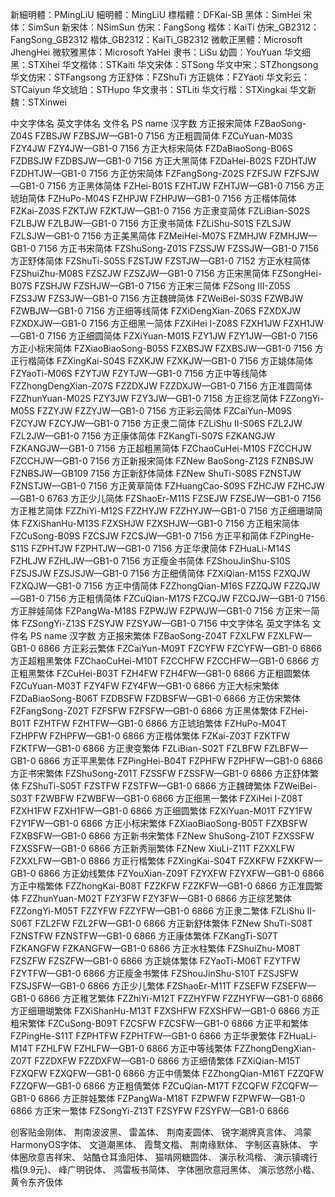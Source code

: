 新細明體：PMingLiU
細明體：MingLiU
標楷體：DFKai-SB
黑体：SimHei
宋体：SimSun
新宋体：NSimSun
仿宋：FangSong
楷体：KaiTi
仿宋_GB2312：FangSong_GB2312
楷体_GB2312：KaiTi_GB2312
微軟正黑體：Microsoft JhengHei
微软雅黑体：Microsoft YaHei
隶书：LiSu
幼圆：YouYuan
华文细黑：STXihei
华文楷体：STKaiti
华文宋体：STSong
华文中宋：STZhongsong
华文仿宋：STFangsong
方正舒体：FZShuTi
方正姚体：FZYaoti
华文彩云：STCaiyun
华文琥珀：STHupo
华文隶书：STLiti
华文行楷：STXingkai
华文新魏：STXinwei

中文字体名 英文字体名 文件名 PS name 汉字数
方正报宋简体 FZBaoSong-Z04S FZBSJW FZBSJW—GB1-0 7156
方正粗圆简体 FZCuYuan-M03S FZY4JW FZY4JW—GB1-0 7156
方正大标宋简体 FZDaBiaoSong-B06S FZDBSJW FZDBSJW—GB1-0 7156
方正大黑简体 FZDaHei-B02S FZDHTJW FZDHTJW—GB1-0 7156
方正仿宋简体 FZFangSong-Z02S FZFSJW FZFSJW—GB1-0 7156
方正黑体简体 FZHei-B01S FZHTJW FZHTJW—GB1-0 7156
方正琥珀简体 FZHuPo-M04S FZHPJW FZHPJW—GB1-0 7156
方正楷体简体 FZKai-Z03S FZKTJW FZKTJW—GB1-0 7156
方正隶变简体 FZLiBian-S02S FZLBJW FZLBJW—GB1-0 7156
方正隶书简体 FZLiShu-S01S FZLSJW FZLSJW—GB1-0 7156
方正美黑简体 FZMeiHei-M07S FZMHJW FZMHJW—GB1-0 7156
方正书宋简体 FZShuSong-Z01S FZSSJW FZSSJW—GB1-0 7156
方正舒体简体 FZShuTi-S05S FZSTJW FZSTJW—GB1-0 7152
方正水柱简体 FZShuiZhu-M08S FZSZJW FZSZJW—GB1-0 7156
方正宋黑简体 FZSongHei-B07S FZSHJW FZSHJW—GB1-0 7156
方正宋三简体 FZSong III-Z05S FZS3JW FZS3JW—GB1-0 7156
方正魏碑简体 FZWeiBei-S03S FZWBJW FZWBJW—GB1-0 7156
方正细等线简体 FZXiDengXian-Z06S FZXDXJW FZXDXJW—GB1-0 7156
方正细黑一简体 FZXiHei I-Z08S FZXH1JW FZXH1JW—GB1-0 7156
方正细圆简体 FZXiYuan-M01S FZY1JW FZY1JW—GB1-0 7156
方正小标宋简体 FZXiaoBiaoSong-B05S FZXBSJW FZXBSJW—GB1-0 7156
方正行楷简体 FZXingKai-S04S FZXKJW FZXKJW—GB1-0 7156
方正姚体简体 FZYaoTi-M06S FZYTJW FZYTJW—GB1-0 7156
方正中等线简体 FZZhongDengXian-Z07S FZZDXJW FZZDXJW—GB1-0 7156
方正准圆简体 FZZhunYuan-M02S FZY3JW FZY3JW—GB1-0 7156
方正综艺简体 FZZongYi-M05S FZZYJW FZZYJW—GB1-0 7156
方正彩云简体 FZCaiYun-M09S FZCYJW FZCYJW—GB1-0 7156
方正隶二简体 FZLiShu II-S06S FZL2JW FZL2JW—GB1-0 7156
方正康体简体 FZKangTi-S07S FZKANGJW FZKANGJW—GB1-0 7156
方正超粗黑简体 FZChaoCuHei-M10S FZCCHJW FZCCHJW—GB1-0 7156
方正新报宋简体 FZNew BaoSong-Z12S FZNBSJW FZNBSJW—GB109 7156
方正新舒体简体 FZNew ShuTi-S08S FZNSTJW FZNSTJW—GB1-0 7156
方正黄草简体 FZHuangCao-S09S FZHCJW FZHCJW—GB1-0 6763
方正少儿简体 FZShaoEr-M11S FZSEJW FZSEJW—GB1-0 7156
方正稚艺简体 FZZhiYi-M12S FZZHYJW FZZHYJW—GB1-0 7156
方正细珊瑚简体 FZXiShanHu-M13S FZXSHJW FZXSHJW—GB1-0 7156
方正粗宋简体 FZCuSong-B09S FZCSJW FZCSJW—GB1-0 7156
方正平和简体 FZPingHe-S11S FZPHTJW FZPHTJW—GB1-0 7156
方正华隶简体 FZHuaLi-M14S FZHLJW FZHLJW—GB1-0 7156
方正瘦金书简体 FZShouJinShu-S10S FZSJSJW FZSJSJW—GB1-0 7156
方正细倩简体 FZXiQian-M15S FZXQJW FZXQJW—GB1-0 7156
方正中倩简体 FZZhongQian-M16S FZZQJW FZZQJW—GB1-0 7156
方正粗倩简体 FZCuQian-M17S FZCQJW FZCQJW—GB1-0 7156
方正胖娃简体 FZPangWa-M18S FZPWJW FZPWJW—GB1-0 7156
方正宋一简体 FZSongYi-Z13S FZSYJW FZSYJW—GB1-0 7156
中文字体名 英文字体名 文件名 PS name 汉字数
方正报宋繁体 FZBaoSong-Z04T FZXLFW FZXLFW—GB1-0 6866
方正彩云繁体 FZCaiYun-M09T FZCYFW FZCYFW—GB1-0 6866
方正超粗黑繁体 FZChaoCuHei-M10T FZCCHFW FZCCHFW—GB1-0 6866
方正粗黑繁体 FZCuHei-B03T FZH4FW FZH4FW—GB1-0 6866
方正粗圆繁体 FZCuYuan-M03T FZY4FW FZY4FW—GB1-0 6866
方正大标宋繁体 FZDaBiaoSong-B06T FZDBSFW FZDBSFW—GB1-0 6866
方正仿宋繁体 FZFangSong-Z02T FZFSFW FZFSFW—GB1-0 6866
方正黑体繁体 FZHei-B01T FZHTFW FZHTFW—GB1-0 6866
方正琥珀繁体 FZHuPo-M04T FZHPFW FZHPFW—GB1-0 6866
方正楷体繁体 FZKai-Z03T FZKTFW FZKTFW—GB1-0 6866
方正隶变繁体 FZLiBian-S02T FZLBFW FZLBFW—GB1-0 6866
方正平黑繁体 FZPingHei-B04T FZPHFW FZPHFW—GB1-0 6866
方正书宋繁体 FZShuSong-Z01T FZSSFW FZSSFW—GB1-0 6866
方正舒体繁体 FZShuTi-S05T FZSTFW FZSTFW—GB1-0 6866
方正魏碑繁体 FZWeiBei-S03T FZWBFW FZWBFW—GB1-0 6866
方正细黑一繁体 FZXiHei I-Z08T FZXH1FW FZXH1FW—GB1-0 6866
方正细圆繁体 FZXiYuan-M01T FZY1FW FZY1FW—GB1-0 6866
方正小标宋繁体 FZXiaoBiaoSong-B05T FZXBSFW FZXBSFW—GB1-0 6866
方正新书宋繁体 FZNew ShuSong-Z10T FZXSSFW FZXSSFW—GB1-0 6866
方正新秀丽繁体 FZNew XiuLi-Z11T FZXXLFW FZXXLFW—GB1-0 6866
方正行楷繁体 FZXingKai-S04T FZXKFW FZXKFW—GB1-0 6866
方正幼线繁体 FZYouXian-Z09T FZYXFW FZYXFW—GB1-0 6866
方正中楷繁体 FZZhongKai-B08T FZZKFW FZZKFW—GB1-0 6866
方正准圆繁体 FZZhunYuan-M02T FZY3FW FZY3FW—GB1-0 6866
方正综艺繁体 FZZongYi-M05T FZZYFW FZZYFW—GB1-0 6866
方正隶二繁体 FZLiShu II-S06T FZL2FW FZL2FW—GB1-0 6866
方正新舒体繁体 FZNew ShuTi-S08T FZNSTFW FZNSTFW—GB1-0 6866
方正康体繁体 FZKangTi-S07T FZKANGFW FZKANGFW—GB1-0 6866
方正水柱繁体 FZShuiZhu-M08T FZSZFW FZSZFW—GB1-0 6866
方正姚体繁体 FZYaoTi-M06T FZYTFW FZYTFW—GB1-0 6866
方正瘦金书繁体 FZShouJinShu-S10T FZSJSFW FZSJSFW—GB1-0 6866
方正少儿繁体 FZShaoEr-M11T FZSEFW FZSEFW—GB1-0 6866
方正稚艺繁体 FZZhiYi-M12T FZZHYFW FZZHYFW—GB1-0 6866
方正细珊瑚繁体 FZXiShanHu-M13T FZXSHFW FZXSHFW—GB1-0 6866
方正粗宋繁体 FZCuSong-B09T FZCSFW FZCSFW—GB1-0 6866
方正平和繁体 FZPingHe-S11T FZPHTFW FZPHTFW—GB1-0 6866
方正华隶繁体 FZHuaLi-M14T FZHLFW FZHLFW—GB1-0 6866
方正中等线繁体 FZZhongDengXian-Z07T FZZDXFW FZZDXFW—GB1-0 6866
方正细倩繁体 FZXiQian-M15T FZXQFW FZXQFW—GB1-0 6866
方正中倩繁体 FZZhongQian-M16T FZZQFW FZZQFW—GB1-0 6866
方正粗倩繁体 FZCuQian-M17T FZCQFW FZCQFW—GB1-0 6866
方正胖娃繁体 FZPangWa-M18T FZPWFW FZPWFW—GB1-0 6866
方正宋一繁体 FZSongYi-Z13T FZSYFW FZSYFW—GB1-0 6866

 创客贴金刚体、 荆南波波黑、 雷盖体、 荆南麦圆体、 锐字潮牌真言体、 鸿蒙HarmonyOS字体、 文道潮黑体、 霞鹜文楷、 荆南缘默体、 字制区喜脉体、 字体圈欣意吉祥宋、 站酷仓耳渔阳体、 猫啃网糖圆体、 演示秋鸿楷、 演示镇魂行楷(9.9元)、 峰广明锐体、 鸿雷板书简体、 字体圈欣意冠黑体、 演示悠然小楷、 黄令东齐伋体